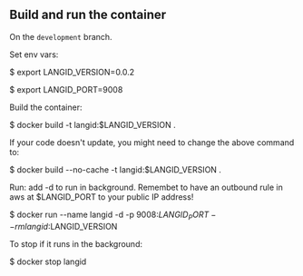 ## Build and run the container

On the `development` branch.

Set env vars:

$ export LANGID_VERSION=0.0.2

$ export LANGID_PORT=9008

Build the container:

$ docker build -t langid:$LANGID_VERSION .

If your code doesn't update, you might need to change the above command to:

$ docker build --no-cache -t langid:$LANGID_VERSION .

Run: add -d to run in background. Remembet to have an outbound rule in aws at $LANGID_PORT to your public IP address!

$ docker run --name langid -d -p 9008:$LANGID_PORT --rm langid:$LANGID_VERSION

To stop if it runs in the background:

$ docker stop langid